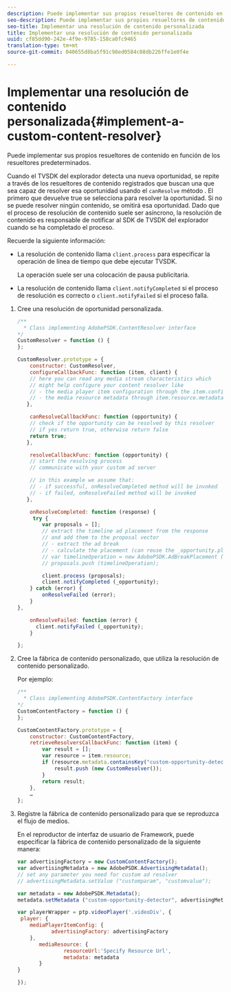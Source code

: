 ```yaml
---
description: Puede implementar sus propios resueltores de contenido en función de los resueltores predeterminados.
seo-description: Puede implementar sus propios resueltores de contenido en función de los resueltores predeterminados.
seo-title: Implementar una resolución de contenido personalizada
title: Implementar una resolución de contenido personalizada
uuid: cf85dd90-242e-4f9e-9785-158ca0fc9465
translation-type: tm+mt
source-git-commit: 040655d8ba5f91c98ed0584c08db226ffe1e0f4e

---
```



# Implementar una resolución de contenido personalizada{#implement-a-custom-content-resolver}

Puede implementar sus propios resueltores de contenido en función de los resueltores predeterminados.

Cuando el TVSDK del explorador detecta una nueva oportunidad, se repite a través de los resueltores de contenido registrados que buscan una que sea capaz de resolver esa oportunidad usando el `canResolve` método . El primero que devuelve true se selecciona para resolver la oportunidad. Si no se puede resolver ningún contenido, se omitirá esa oportunidad. Dado que el proceso de resolución de contenido suele ser asíncrono, la resolución de contenido es responsable de notificar al SDK de TVSDK del explorador cuando se ha completado el proceso.

Recuerde la siguiente información:

* La resolución de contenido llama `client.process` para especificar la operación de línea de tiempo que debe ejecutar TVSDK.

   La operación suele ser una colocación de pausa publicitaria.

* La resolución de contenido llama `client.notifyCompleted` si el proceso de resolución es correcto o `client.notifyFailed` si el proceso falla.

1. Cree una resolución de oportunidad personalizada.

   ```js
   /** 
     * Class implementing AdobePSDK.ContentResolver interface  
   */ 
   CustomResolver = function () { 
   }; 
   
   CustomResolver.prototype = { 
       constructor: CustomResolver, 
       configureCallbackFunc: function (item, client) { 
       // here you can read any media stream characteristics which 
       // might help configure your content resolver like 
       // - the media player item configuration through the item.config 
       // - the media resource metadata through item.resource.metadata 
      }, 
   
       canResolveCallbackFunc: function (opportunity) { 
       // check if the opportunity can be resolved by this resolver 
       // if yes return true, otherwise return false 
       return true; 
      }, 
   
       resolveCallbackFunc: function (opportunity) {         
       // start the resolving process 
       // communicate with your custom ad server 
   
       // in this example we assume that: 
       // - if successful, onResolveCompleted method will be invoked 
       // - if failed, onResolveFailed method will be invoked 
      }, 
   
       onResolveCompleted: function (response) { 
        try { 
           var proposals = []; 
           // extract the timeline ad placement from the response 
           // and add them to the proposal vector 
           // - extract the ad break 
           // - calculate the placement (can reuse the _opportunity.placement) 
           // var timelineOperation = new AdobePSDK.AdBreakPlacement (adBreak, placement); 
           // proposals.push (timelineOperation); 
   
           client.process (proposals); 
           client.notifyCompleted (_opportunity); 
       } catch (error) { 
           onResolveFailed (error); 
       } 
   }, 
   
       onResolveFailed: function (error) { 
         client.notifyFailed (_opportunity); 
       } 
   
   }; 
   ```

1. Cree la fábrica de contenido personalizado, que utiliza la resolución de contenido personalizado.

   Por ejemplo:

   ```js
   /** 
     * Class implementing AdobePSDK.ContentFactory interface 
   */ 
   CustomContentFactory = function () { 
   }; 
   
   CustomContentFactory.prototype = { 
       constructor: CustomContentFactory, 
       retrieveResolversCallbackFunc: function (item) { 
           var result = []; 
           var resource = item.resource; 
           if (resource.metadata.containsKey("custom-opportunity-detector")) { 
               result.push (new CustomResolver()); 
           } 
           return result; 
       }, 
       … 
   }; 
   ```

1. Registre la fábrica de contenido personalizado para que se reproduzca el flujo de medios.

   En el reproductor de interfaz de usuario de Framework, puede especificar la fábrica de contenido personalizado de la siguiente manera:

   ```js
   var advertisingFactory = new CustomContentFactory(); 
   var advertisingMetadata = new AdobePSDK.AdvertisingMetadata(); 
   // set any parameter you need for custom ad resolver 
   // advertisingMetadata.setValue ("customparam", "customvalue"); 
   
   var metadata = new AdobePSDK.Metadata(); 
   metadata.setMetadata ("custom-opportunity-detector", advertisingMetadata); 
   
   var playerWrapper = ptp.videoPlayer('.videoDiv', { 
    player: { 
       mediaPlayerItemConfig: { 
              advertisingFactory: advertisingFactory 
       }, 
          mediaResource: { 
                  resourceUrl:'Specify Resource Url', 
                  metadata: metadata 
          } 
   } 
   
   }); 
   ```

